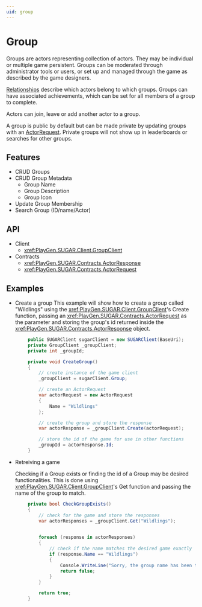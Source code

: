 ```yaml
---
uid: group
---
```


# Group
Groups are actors representing collection of actors. They may be individual or multiple game persistent. Groups can be moderated through administrator tools or users, or set up and managed through the game as described by the game designers. 

[Relationships](relationship.md) describe which actors belong to which groups. Groups can have associated achievements,  which can be set for all members of a group to complete. 

Actors can join, leave or add another actor to a group.

A group is public by default but can be made private by updating groups with an [ActorRequest](xref:PlayGen.SUGAR.Contracts.ActorRequest). Private groups will not show up in leaderboards or searches for other groups.  


## Features
* CRUD Groups
* CRUD Group Metadata
	* Group Name
	* Group Description
	* Group Icon
* Update Group Membership
* Search Group (ID/name/Actor)



## API
* Client
    * <xref:PlayGen.SUGAR.Client.GroupClient>
* Contracts
    * <xref:PlayGen.SUGAR.Contracts.ActorResponse>
    * <xref:PlayGen.SUGAR.Contracts.ActorRequest>

    
## Examples
* Create a group
	This example will show how to create a group called "Wildlings" using the <xref:PlayGen.SUGAR.Client.GroupClient>'s Create function, passing an <xref:PlayGen.SUGAR.Contracts.ActorRequest> as the parameter and storing the group's id returned inside the <xref:PlayGen.SUGAR.Contracts.ActorResponse> object.

```cs
		public SUGARClient sugarClient = new SUGARClient(BaseUri);
		private GroupClient _groupClient;
		private int _groupId;

		private void CreateGroup() 
		{
			// create instance of the game client
			_groupClient = sugarClient.Group;

			// create an ActorRequest
			var actorRequest = new ActorRequest 
			{
				Name = "Wildlings"
			};

			// create the group and store the response
			var actorResponse = _groupClient.Create(actorRequest);

			// store the id of the game for use in other functions
			_groupId = actorResponse.Id;
		}
```

* Retreiving a game

	Checking if a Group exists or finding the id of a Group may be desired functionalities. This is done using <xref:PlayGen.SUGAR.Client.GroupClient>'s Get function and passing the name of the group to match.

```cs 
		private bool CheckGroupExists() 
		{
			// check for the game and store the responses
			var actorResponses = _groupClient.Get("Wildlings");

			
			foreach (response in actorResponses) 
			{
				// check if the name matches the desired game exactly
				if (response.Name == "Wildlings") 
				{	
					Console.WriteLine("Sorry, the group name has been taken, try another one");
					return false;
				}
			}

			return true;
		}
```